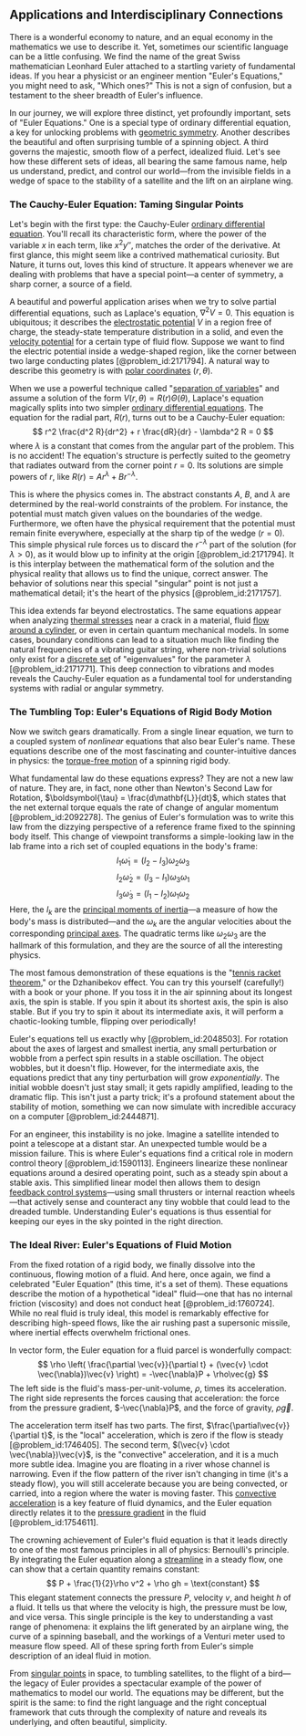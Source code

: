 ## Applications and Interdisciplinary Connections

There is a wonderful economy to nature, and an equal economy in the mathematics we use to describe it. Yet, sometimes our scientific language can be a little confusing. We find the name of the great Swiss mathematician Leonhard Euler attached to a startling variety of fundamental ideas. If you hear a physicist or an engineer mention "Euler's Equations," you might need to ask, "Which ones?" This is not a sign of confusion, but a testament to the sheer breadth of Euler's influence.

In our journey, we will explore three distinct, yet profoundly important, sets of "Euler Equations." One is a special type of ordinary differential equation, a key for unlocking problems with [geometric symmetry](@article_id:188565). Another describes the beautiful and often surprising tumble of a spinning object. A third governs the majestic, smooth flow of a perfect, idealized fluid. Let's see how these different sets of ideas, all bearing the same famous name, help us understand, predict, and control our world—from the invisible fields in a wedge of space to the stability of a satellite and the lift on an airplane wing.

### The Cauchy-Euler Equation: Taming Singular Points

Let's begin with the first type: the Cauchy-Euler [ordinary differential equation](@article_id:168127). You'll recall its characteristic form, where the power of the variable $x$ in each term, like $x^2 y''$, matches the order of the derivative. At first glance, this might seem like a contrived mathematical curiosity. But Nature, it turns out, loves this kind of structure. It appears whenever we are dealing with problems that have a special point—a center of symmetry, a sharp corner, a source of a field.

A beautiful and powerful application arises when we try to solve partial differential equations, such as Laplace's equation, $\nabla^2 V = 0$. This equation is ubiquitous; it describes the [electrostatic potential](@article_id:139819) $V$ in a region free of charge, the steady-state temperature distribution in a solid, and even the [velocity potential](@article_id:262498) for a certain type of fluid flow. Suppose we want to find the electric potential inside a wedge-shaped region, like the corner between two large conducting plates [@problem_id:2171794]. A natural way to describe this geometry is with [polar coordinates](@article_id:158931) $(r, \theta)$.

When we use a powerful technique called "[separation of variables](@article_id:148222)" and assume a solution of the form $V(r, \theta) = R(r)\Theta(\theta)$, Laplace's equation magically splits into two simpler [ordinary differential equations](@article_id:146530). The equation for the radial part, $R(r)$, turns out to be a Cauchy-Euler equation:
$$
r^2 \frac{d^2 R}{dr^2} + r \frac{dR}{dr} - \lambda^2 R = 0
$$
where $\lambda$ is a constant that comes from the angular part of the problem. This is no accident! The equation's structure is perfectly suited to the geometry that radiates outward from the corner point $r=0$. Its solutions are simple powers of $r$, like $R(r) = A r^\lambda + B r^{-\lambda}$.

This is where the physics comes in. The abstract constants $A$, $B$, and $\lambda$ are determined by the real-world constraints of the problem. For instance, the potential must match given values on the boundaries of the wedge. Furthermore, we often have the physical requirement that the potential must remain finite everywhere, especially at the sharp tip of the wedge $(r=0)$. This simple physical rule forces us to discard the $r^{-\lambda}$ part of the solution (for $\lambda>0$), as it would blow up to infinity at the origin [@problem_id:2171794]. It is this interplay between the mathematical form of the solution and the physical reality that allows us to find the unique, correct answer. The behavior of solutions near this special "singular" point is not just a mathematical detail; it's the heart of the physics [@problem_id:2171757].

This idea extends far beyond electrostatics. The same equations appear when analyzing [thermal stresses](@article_id:180119) near a crack in a material, fluid [flow around a cylinder](@article_id:263802), or even in certain quantum mechanical models. In some cases, boundary conditions can lead to a situation much like finding the natural frequencies of a vibrating guitar string, where non-trivial solutions only exist for a [discrete set](@article_id:145529) of "eigenvalues" for the parameter $\lambda$ [@problem_id:2171771]. This deep connection to vibrations and modes reveals the Cauchy-Euler equation as a fundamental tool for understanding systems with radial or angular symmetry.

### The Tumbling Top: Euler's Equations of Rigid Body Motion

Now we switch gears dramatically. From a single linear equation, we turn to a coupled system of *nonlinear* equations that also bear Euler's name. These equations describe one of the most fascinating and counter-intuitive dances in physics: the [torque-free motion](@article_id:166880) of a spinning rigid body.

What fundamental law do these equations express? They are not a new law of nature. They are, in fact, none other than Newton's Second Law for Rotation, $\boldsymbol{\tau} = \frac{d\mathbf{L}}{dt}$, which states that the net external torque equals the rate of change of angular momentum [@problem_id:2092278]. The genius of Euler's formulation was to write this law from the dizzying perspective of a reference frame fixed to the spinning body itself. This change of viewpoint transforms a simple-looking law in the lab frame into a rich set of coupled equations in the body's frame:
$$
I_1 \dot{\omega}_1 = (I_2 - I_3) \omega_2 \omega_3
$$
$$
I_2 \dot{\omega}_2 = (I_3 - I_1) \omega_3 \omega_1
$$
$$
I_3 \dot{\omega}_3 = (I_1 - I_2) \omega_1 \omega_2
$$
Here, the $I_k$ are the [principal moments of inertia](@article_id:150395)—a measure of how the body's mass is distributed—and the $\omega_k$ are the angular velocities about the corresponding [principal axes](@article_id:172197). The quadratic terms like $\omega_2 \omega_3$ are the hallmark of this formulation, and they are the source of all the interesting physics.

The most famous demonstration of these equations is the "[tennis racket theorem](@article_id:157696)," or the Dzhanibekov effect. You can try this yourself (carefully!) with a book or your phone. If you toss it in the air spinning about its longest axis, the spin is stable. If you spin it about its shortest axis, the spin is also stable. But if you try to spin it about its intermediate axis, it will perform a chaotic-looking tumble, flipping over periodically!

Euler's equations tell us exactly why [@problem_id:2048503]. For rotation about the axes of largest and smallest inertia, any small perturbation or wobble from a perfect spin results in a stable oscillation. The object wobbles, but it doesn't flip. However, for the intermediate axis, the equations predict that any tiny perturbation will grow *exponentially*. The initial wobble doesn't just stay small; it gets rapidly amplified, leading to the dramatic flip. This isn't just a party trick; it's a profound statement about the stability of motion, something we can now simulate with incredible accuracy on a computer [@problem_id:2444871].

For an engineer, this instability is no joke. Imagine a satellite intended to point a telescope at a distant star. An unexpected tumble would be a mission failure. This is where Euler's equations find a critical role in modern control theory [@problem_id:1590113]. Engineers linearize these nonlinear equations around a desired operating point, such as a steady spin about a stable axis. This simplified linear model then allows them to design [feedback control systems](@article_id:274223)—using small thrusters or internal reaction wheels—that actively sense and counteract any tiny wobble that could lead to the dreaded tumble. Understanding Euler's equations is thus essential for keeping our eyes in the sky pointed in the right direction.

### The Ideal River: Euler's Equations of Fluid Motion

From the fixed rotation of a rigid body, we finally dissolve into the continuous, flowing motion of a fluid. And here, once again, we find a celebrated "Euler Equation" (this time, it's a set of them). These equations describe the motion of a hypothetical "ideal" fluid—one that has no internal friction (viscosity) and does not conduct heat [@problem_id:1760724]. While no real fluid is truly ideal, this model is remarkably effective for describing high-speed flows, like the air rushing past a supersonic missile, where inertial effects overwhelm frictional ones.

In vector form, the Euler equation for a fluid parcel is wonderfully compact:
$$
\rho \left( \frac{\partial \vec{v}}{\partial t} + (\vec{v} \cdot \vec{\nabla})\vec{v} \right) = -\vec{\nabla}P + \rho\vec{g}
$$
The left side is the fluid's mass-per-unit-volume, $\rho$, times its acceleration. The right side represents the forces causing that acceleration: the force from the pressure gradient, $-\vec{\nabla}P$, and the force of gravity, $\rho\vec{g}$.

The acceleration term itself has two parts. The first, $\frac{\partial\vec{v}}{\partial t}$, is the "local" acceleration, which is zero if the flow is steady [@problem_id:1746405]. The second term, $(\vec{v} \cdot \vec{\nabla})\vec{v}$, is the "convective" acceleration, and it is a much more subtle idea. Imagine you are floating in a river whose channel is narrowing. Even if the flow pattern of the river isn't changing in time (it's a steady flow), you will still accelerate because you are being convected, or carried, into a region where the water is moving faster. This [convective acceleration](@article_id:262659) is a key feature of fluid dynamics, and the Euler equation directly relates it to the [pressure gradient](@article_id:273618) in the fluid [@problem_id:1754611].

The crowning achievement of Euler's fluid equation is that it leads directly to one of the most famous principles in all of physics: Bernoulli's principle. By integrating the Euler equation along a [streamline](@article_id:272279) in a steady flow, one can show that a certain quantity remains constant:
$$
P + \frac{1}{2}\rho v^2 + \rho gh = \text{constant}
$$
This elegant statement connects the pressure $P$, velocity $v$, and height $h$ of a fluid. It tells us that where the velocity is high, the pressure must be low, and vice versa. This single principle is the key to understanding a vast range of phenomena: it explains the lift generated by an airplane wing, the curve of a spinning baseball, and the workings of a Venturi meter used to measure flow speed. All of these spring forth from Euler's simple description of an ideal fluid in motion.

From [singular points](@article_id:266205) in space, to tumbling satellites, to the flight of a bird—the legacy of Euler provides a spectacular example of the power of mathematics to model our world. The equations may be different, but the spirit is the same: to find the right language and the right conceptual framework that cuts through the complexity of nature and reveals its underlying, and often beautiful, simplicity.